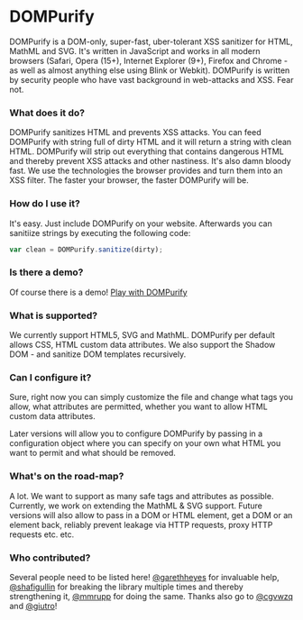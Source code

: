 DOMPurify
=========

DOMPurify is a DOM-only, super-fast, uber-tolerant XSS sanitizer for HTML, MathML and SVG. It's written in JavaScript and works in all modern browsers (Safari, Opera (15+), Internet Explorer (9+), Firefox and Chrome - as well as almost anything else using Blink or Webkit). DOMPurify is written by security people who have vast background in web-attacks and XSS. Fear not.

### What does it do?

DOMPurify sanitizes HTML and prevents XSS attacks. You can feed DOMPurify with string full of dirty HTML and it will return a string with clean HTML. DOMPurify will strip out everything that contains dangerous HTML and thereby prevent XSS attacks and other nastiness. It's also damn bloody fast. We use the technologies the browser provides and turn them into an XSS filter. The faster your browser, the faster DOMPurify will be.

### How do I use it?

It's easy. Just include DOMPurify on your website. Afterwards you can sanitiize strings by executing the following code:

```javascript
var clean = DOMPurify.sanitize(dirty);
```

### Is there a demo?

Of course there is a demo! [Play with DOMPurify](https://cure53.de/purify)

### What is supported?

We currently support HTML5, SVG and MathML. DOMPurify per default allows CSS, HTML custom data attributes. We also support the Shadow DOM - and sanitize DOM templates recursively.

### Can I configure it?

Sure, right now you can simply customize the file and change what tags you allow, what attributes are permitted, whether you want to allow HTML custom data attributes.

Later versions will allow you to configure DOMPurify by passing in a configuration object where you can specify on your own what HTML you want to permit and what should be removed.

### What's on the road-map?

A lot. We want to support as many safe tags and attributes as possible. Currently, we work on extending the MathML & SVG support. Future versions will also allow to pass in a DOM or HTML element, get a DOM or an element back, reliably prevent leakage via HTTP requests, proxy HTTP requests etc. etc.

### Who contributed?

Several people need to be listed here! [@garethheyes](https://twitter.com/garethheyes) for invaluable help, [@shafigullin](https://twitter.com/shafigullin) for breaking the library multiple times and thereby strengthening it, [@mmrupp](https://twitter.com/mmrupp) for doing the same. Thanks also go to [@cgvwzq](https://twitter.com/cgvwzq) and [@giutro](https://twitter.com/giutro)!
